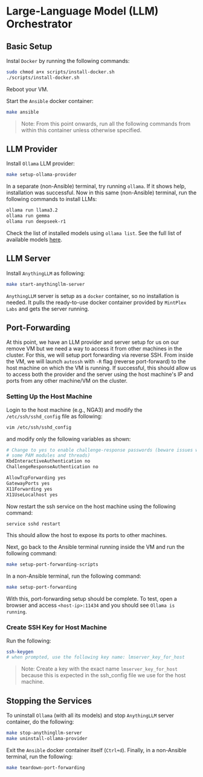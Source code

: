 # Large-Language Model (LLM) Orchestrator

## Basic Setup

Instal `Docker` by running the following commands:

```sh
sudo chmod a+x scripts/install-docker.sh
./scripts/install-docker.sh
```

Reboot your VM.

Start the `Ansible` docker container:

```sh
make ansible
```

> Note: From this point onwards, run all the following commands from within this container unless otherwise specified.

## LLM Provider

Install `Ollama` LLM provider:

```sh
make setup-ollama-provider
```

In a separate (non-Ansible) terminal, try running `ollama`. 
If it shows help, installation was successful.
Now in this same (non-Ansible) terminal, run the following commands to install LLMs:

```sh
ollama run llama3.2
ollama run gemma
ollama run deepseek-r1
```

Check the list of installed models using `ollama list`.
See the full list of available models [here](https://ollama.com/library).

## LLM Server

Install `AnythingLLM` as following:

```sh
make start-anythingllm-server
```

`AnythingLLM` server is setup as a `docker` container, so no installation is needed. 
It pulls the ready-to-use docker container provided by `MintPlex Labs` and gets the server running.

## Port-Forwarding

At this point, we have an LLM provider and server setup for us on our remove VM but we need a way to access it from other machines in the cluster.
For this, we will setup port forwarding via reverse SSH. 
From inside the VM, we will launch `autossh` with `-R` flag (reverse port-forward) to the host machine on which the VM is running.
If successful, this should allow us to access both the provider and the server using the host machine's IP and ports from any other machine/VM on the cluster.

### Setting Up the Host Machine

Login to the host machine (e.g., NGA3) and modify the `/etc/ssh/sshd_config` file as following:

```sh
vim /etc/ssh/sshd_config
```

and modify only the following variables as shown:

```sh
# Change to yes to enable challenge-response passwords (beware issues with
# some PAM modules and threads)
KbdInteractiveAuthentication no
ChallengeResponseAuthentication no

AllowTcpForwarding yes
GatewayPorts yes
X11Forwarding yes
X11UseLocalhost yes
```

Now restart the ssh service on the host machine using the following command:

```sh
service sshd restart
```

This should allow the host to expose its ports to other machines.

Next, go back to the Ansible terminal running inside the VM and run the following command:

```sh
make setup-port-forwarding-scripts
```

In a non-Ansible terminal, run the following command:

```sh
make setup-port-forwarding
```

With this, port-forwarding setup should be complete.
To test, open a browser and access `<host-ip>:11434` and you should see `Ollama is running`.

### Create SSH Key for Host Machine

Run the following:

```sh
ssh-keygen 
# when prompted, use the following key name: lmserver_key_for_host
```

> Note: Create a key with the exact name `lmserver_key_for_host` because this is expected in the ssh_config file we use for the host machine.

## Stopping the Services

To uninstall `Ollama` (with all its models) and stop `AnythingLLM` server container, do the following:

```sh
make stop-anythingllm-server
make uninstall-ollama-provider
```

Exit the `Ansible` docker container itself (`Ctrl+d`).
Finally, in a non-Ansible terminal, run the following:

```sh
make teardown-port-forwarding
```
